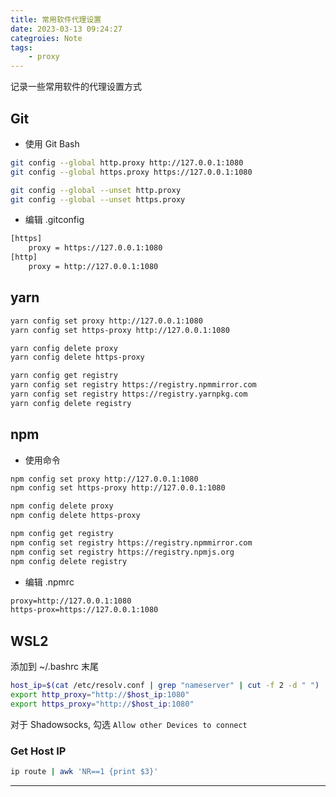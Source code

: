 ```yaml
---
title: 常用软件代理设置
date: 2023-03-13 09:24:27
categroies: Note
tags:
    - proxy
---
```


记录一些常用软件的代理设置方式<!-- more -->

## Git

- 使用 Git Bash

```bash
git config --global http.proxy http://127.0.0.1:1080
git config --global https.proxy https://127.0.0.1:1080

git config --global --unset http.proxy
git config --global --unset https.proxy
```

- 编辑 .gitconfig

```bash .gitconfig
[https]
    proxy = https://127.0.0.1:1080
[http]
    proxy = http://127.0.0.1:1080
```

## yarn

```bash
yarn config set proxy http://127.0.0.1:1080
yarn config set https-proxy http://127.0.0.1:1080

yarn config delete proxy
yarn config delete https-proxy

yarn config get registry
yarn config set registry https://registry.npmmirror.com
yarn config set registry https://registry.yarnpkg.com
yarn config delete registry
```

## npm

- 使用命令

```bash
npm config set proxy http://127.0.0.1:1080
npm config set https-proxy http://127.0.0.1:1080

npm config delete proxy
npm config delete https-proxy

npm config get registry
npm config set registry https://registry.npmmirror.com
npm config set registry https://registry.npmjs.org
npm config delete registry
```

- 编辑 .npmrc

```cmd .npmrc
proxy=http://127.0.0.1:1080
https-prox=https://127.0.0.1:1080
```

## WSL2

添加到 ~/.bashrc 末尾

```bash .bashrc
host_ip=$(cat /etc/resolv.conf | grep "nameserver" | cut -f 2 -d " ")
export http_proxy="http://$host_ip:1080"
export https_proxy="http://$host_ip:1080"
```

对于 Shadowsocks, 勾选 `Allow other Devices to connect`

### Get Host IP

```bash
ip route | awk 'NR==1 {print $3}'
```

---
